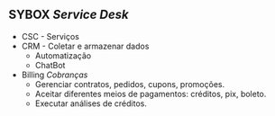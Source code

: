 ## **SYBOX** *Service Desk*
- CSC - Serviços 
- CRM - Coletar e armazenar dados
	- Automatização
	- ChatBot
- Billing *Cobranças*
	- Gerenciar contratos, pedidos, cupons, promoções.
	- Aceitar diferentes meios de pagamentos: créditos, pix, boleto. 
	- Executar análises de créditos. 
